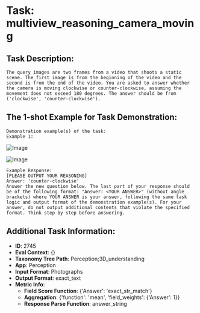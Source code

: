 # Task: multiview_reasoning_camera_moving

## Task Description:

```
The query images are two frames from a video that shoots a static scene. The first image is from the beginning of the video and the second is from the end of the video. You are asked to answer whether the camera is moving clockwise or counter-clockwise, assuming the movement does not exceed 180 degrees. The answer should be from ('clockwise', 'counter-clockwise').
```

## The 1-shot Example for Task Demonstration:

```
Demonstration example(s) of the task:
Example 1:
```

![Image](test_Multi-view_Reasoning_1_1.png)

![Image](test_Multi-view_Reasoning_1_2.png)

```
Example Response:
[PLEASE OUTPUT YOUR REASONING]
Answer: 'counter-clockwise'
Answer the new question below. The last part of your response should be of the following format: "Answer: <YOUR ANSWER>" (without angle brackets) where YOUR ANSWER is your answer, following the same task logic and output format of the demonstration example(s). For your answer, do not output additional contents that violate the specified format. Think step by step before answering.
```

## Additional Task Information:

- **ID**: 2745
- **Eval Context**: {}
- **Taxonomy Tree Path**: Perception;3D_understanding
- **App**: Perception
- **Input Format**: Photographs
- **Output Format**: exact_text
- **Metric Info**:
  - **Field Score Function**: {'Answer': 'exact_str_match'}
  - **Aggregation**: {'function': 'mean', 'field_weights': {'Answer': 1}}
  - **Response Parse Function**: answer_string
